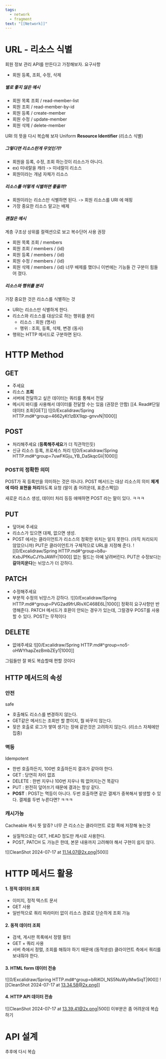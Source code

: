 ```yaml
---
tags:
  - network
  - fragment
text: "[[Network]]"
---
```

# URL - 리소스 식별
회원 정보 관리 API를 만든다고 가정해보자.
요구사항
- 회원 등록, 조회, 수정, 삭제

##### 별로 좋지 않은 예시
- 회원 목록 조회 / read-member-list
- 회원 조회 / read-member-by-id
- 회원 등록 / create-member
- 회원 수정 / update-member
- 회원 삭제 / delete-member

URI 의 뜻을 다시 복습해 보자
Uniform **Resource Identifier** (리소스 식별)

##### 그렇다면 리소스란게 무엇인가?
- 회원을 등록, 수정, 조회 하는것이 리소스가 아니다.
- ex) 미네랄을 캐라 -> 미네랄이 리소스
- 회원이라는 개념 자체가 리소스

##### 리소스를 어떻게 식별하면 좋을까?
- 회원이라는 리소스만 식별하면 된다. -> 회원 리소스를 URI 에 매핑
- 가장 중요한 리소스 말고는 배제

##### 괜찮은 예시
계층 구조상 상위를 컬렉션으로 보고 복수단어 사용 권장
- 회원 목록 조회 / members
- 회원 조회 / members / {id}
- 회원 등록 / members / {id}
- 회원 수정 / members / {id}
- 회원 삭제 / members / {id}
너무 배제를 했더니 이번에는 기능들 간 구분이 힘들어 졌다.

##### 리소스와 행위를 분리
가장 중요한 것은 리소스를 식별하는 것

- URI는 리소스만 식별하게 한다.
- 리소스와 리소스를 대상으로 하는 행위를 분리
	- 리소스 : 회원 (명사)
	- 행위 : 조회, 등록, 삭제, 변경 (동사)
- 행위는 HTTP 메서드로 구분하면 된다.

# HTTP Method
## GET 
- 주세요
- 리소스 **조회**
- 서버에 전달하고 싶은 데이터는 쿼리를 통해서 전달
- 메시지 바디를 사용해서 데이터를 전달할 수는 있음 (권장은 안함)
[[4. Read#단일 데이터 조회|GET]]
![[0/Excalidraw/Spring HTTP.md#^group=4662yKt1zBX1lqp-gnvvN|1000]]
## POST

- 처리해주세요 (**등록해주세요**가 더 직관적인듯) 
- 신규 리소스 등록, 프로세스 처리
![[0/Excalidraw/Spring HTTP.md#^group=7uwFKGju_YB_DaSkqcGii|1000]]

### POST의 정확한 의미
POST가 꼭 등록만을 의미하는 것은 아니다.
POST 메서드는 대상 리소스의 의미 **체계에 따라** **표현을 처리**하도록 요청 (말이 좀 어려운데, 표준스펙임)

새로운 리소스 생성, 데이터 처리 등등
애매하면 POST 라는 말이 있다. ㅋㅋㅋ

## PUT 
- 덮어써 주세요
- 리소스가 있으면 대체, 없으면 생성.
- POST 에서는 클라이언트가 리소스의 정확한 위치는 알지 못한다. (아직 처리되지 않았으니까)
  PUT은 클라이언트가 구체적으로 URL을 지정해 준다.
![[0/Excalidraw/Spring HTTP.md#^group=b8u-KxbJPfKuCJYbJAWFr|1000]]
없는 필드는 아예 날려버린다.
PUT은 수정보다는 **갈아치운다**는 뉘앙스가 더 강하다.

## PATCH
- 수정해주세요
- 부분적 수정의 뉘앙스가 강하다.
![[0/Excalidraw/Spring HTTP.md#^group=PVG2ad9frURivXC468E6L|1000]]
정확히 요구사항만 반영해준다.
PATCH 메서드가 호환이 안되는 경우가 있는데, 그럴경우 POST를 사용할 수 있다.
POST는 무적이다

## DELETE
- 없애주세요
![[0/Excalidraw/Spring HTTP.md#^group=no5-oHWYhapZezBmbZEy1|1000]]

그림들만 잘 봐도 복습할때 편할 것이다


## HTTP 메서드의 속성

### 안전
safe
- 호출해도 리소스를 변경하지 않는다.
- GET같은 메서드는 조회만 할 뿐이지, 뭘 바꾸지 않는다.
- 잦은 호출로 로그가 쌓여 생기는 장애 같은것은 고려하지 않는다. (리소스 자체에만 집중)

### 멱등
Idempotent
- 한번 호출하든지, 100번 호출하든지 결과가 같아야 한다.
- GET : 당연히 차이 없죠
- DELETE : 한번 지우나 100번 지우나 뭐 없어지는건 똑같다
- PUT : 완전히 덮어쓰기 때문에  결과는 항상 같다.
- **POST** : POST는 멱등이 아니다. 두번 호출하면 같은 결제가 중복해서 발생할 수 있다.
   결제를 두번 누른다면? ㅋㅋㅋ

### 캐시가능
Cacheable
캐시 뜻 알쥬? 너무 큰 리소스는 클라이언트 로컬 쪽에 저장해 놓는것
- 실질적으로는 GET, HEAD 정도만 캐시로 사용한다.
- POST, PATCH 도 가능은 한데, 본문 내용까지 고려해야 해서 구현이 쉽지 않다.

![[CleanShot 2024-07-17 at 11.14.07@2x.png|500]]

# HTTP 메서드 활용

#### 1. 정적 데이터 조회
- 이미지, 정적 텍스트 문서
- GET 사용
- 일반적으로 쿼리 파라미터 없이 리소스 경로로 단순하게 조회 가능
#### 2. 동적 데이터 조회
- 검색, 게시판 목록에서 정렬 필터
- GET + 쿼리 사용
- 서버 측에서 정렬, 조회를 해줘야 하기 때문에 (동적생성) 클라이언트 측에서 쿼리를 보내줘야 한다.
#### 3. HTML form 데이터 전송
![[0/Excalidraw/Spring HTTP.md#^group=bRiKOI_NS5NuWyiMwSiqT|900]]
![[CleanShot 2024-07-17 at 13.34.58@2x.png]]

#### 4. HTTP API 데이터 전송
![[CleanShot 2024-07-17 at 13.39.41@2x.png|500]]
이부분은 좀 어려운데 복습하기


# API 설계
추후에 다시 복습
